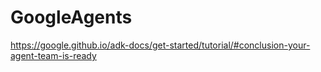 # GoogleAgents

https://google.github.io/adk-docs/get-started/tutorial/#conclusion-your-agent-team-is-ready